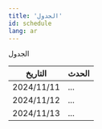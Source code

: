```yaml
---
title: 'الجدول'
id: schedule
lang: ar
---
```


الجدول

| التاريخ | الحدث |
|--------|---------|
| 2024/11/11 | ... |
| 2024/11/12 | ... |
| 2024/11/13 | ... |